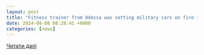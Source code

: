 ```yaml
---
layout: post
title: "Fitness trainer from Odessa was setting military cars on fire in three cities of Ukraine - all the latest news today – 112.ua"
date: 2024-08-08 08:28:41 +0000
categories: [news]
---
```


[Читати далі](https://112.ua/en/fitnes-trener-z-odesi-pidpaluvav-vijskovi-avto-u-troh-mistah-ukraini-37595)
